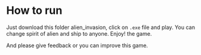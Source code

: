 # How to run
Just download this folder alien_invasion, click on `.exe` file and play. You can change spirit of alien and ship to anyone. Enjoy! the game.

And please give feedback or you can improve this game.
